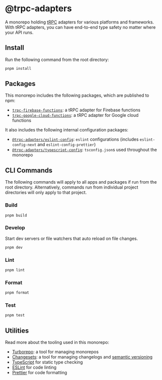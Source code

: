 # @trpc-adapters

A monorepo holding [tRPC](https://trpc.io/) adapters for various platforms and frameworks.
With tRPC adapters, you can have end-to-end type safety no matter where your API runs.

## Install

Run the following command from the root directory:

```bash
pnpm install
```

## Packages

This monorepo includes the following packages, which are published to npm:

- [`trpc-firebase-functions`](./packages/firebase-functions/): a tRPC adapter for Firebase functions
- [`trpc-google-cloud-functions`](./packages/google-cloud-functions/): a tRPC adapter for Google cloud functions

It also includes the following internal configuration packages:

- [`@trpc-adapters/eslint-config`](./packages/eslint-config/): `eslint` configurations (includes `eslint-config-next` and `eslint-config-prettier`)
- [`@trpc-adapters/typescript-config`](./packages/typescript-config/): `tsconfig.json`s used throughout the monorepo

## CLI Commands

The following commands will apply to all apps and packages if run from the root directory.
Alternatively, commands run from individual project directories will only apply to that project.

### Build

```bash
pnpm build
```

### Develop

Start dev servers or file watchers that auto reload on file changes.

```bash
pnpm dev
```

### Lint

```bash
pnpm lint
```

### Format

```bash
pnpm format
```

### Test

```bash
pnpm test
```

## Utilities

Read more about the tooling used in this monorepo:

- [Turborepo](https://turbo.build/repo/): a tool for managing monorepos
- [Changesets](https://github.com/changesets/changesets): a tool for managing changelogs and [semantic versioning](https://semver.org/)
- [TypeScript](https://www.typescriptlang.org/) for static type checking
- [ESLint](https://eslint.org/) for code linting
- [Prettier](https://prettier.io) for code formatting
